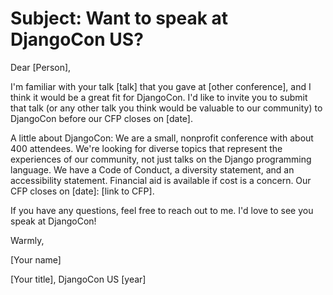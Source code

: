 # Subject: Want to speak at DjangoCon US?

Dear [Person],

I'm familiar with your talk [talk] that you gave at [other conference], and I think it would be a great fit for DjangoCon. I'd like to invite you to submit that talk (or any other talk you think would be valuable to our community) to DjangoCon before our CFP closes on [date]. 

A little about DjangoCon: We are a small, nonprofit conference with about 400 attendees. We're looking for diverse topics that represent the experiences of our community, not just talks on the Django programming language. We have a Code of Conduct, a diversity statement, and an accessibility statement. Financial aid is available if cost is a concern. Our CFP closes on [date]: [link to CFP].  

If you have any questions, feel free to reach out to me. I'd love to see you speak at DjangoCon! 

Warmly, 

[Your name] 

[Your title], DjangoCon US [year]
